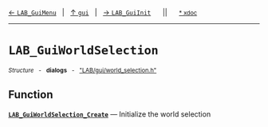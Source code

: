 [&#8592; `LAB_GuiMenu`](LAB--gui--lab_guimenu.md)&nbsp;&nbsp;&nbsp;|&nbsp;&nbsp;&nbsp;[&#8593; `gui`](LAB--gui.md)&nbsp;&nbsp;&nbsp;|&nbsp;&nbsp;&nbsp;[&#8594; `LAB_GuiInit`](LAB--gui--lab_guiinit.md)&nbsp;&nbsp;&nbsp;&nbsp;&nbsp;&nbsp;||&nbsp;&nbsp;&nbsp;&nbsp;&nbsp;&nbsp;<small>[\* xdoc](../xdoc/LAB\gui.xmd#L355)</small>
***

# `LAB_GuiWorldSelection`
<small>*Structure* &nbsp; - &nbsp; **dialogs** &nbsp; - &nbsp; ["LAB/gui/world_selection.h"](../include/LAB/gui/world_selection.h)</small>  
## Function
**[`LAB_GuiWorldSelection_Create`](LAB--gui--lab_guiworldselection--lab_guiworldselection_create.md)** &#8213; Initialize the world selection  
